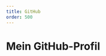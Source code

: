 ```yaml
---
title: GitHub
order: 500
---
```

<script setup>
import { VPTeamMembers } from 'vitepress/theme'

const members = [
  {
    avatar: 'https://github.com/vuejs.png',
    name: 'Max Muster',
    title: 'Lorem ipsum dolor sit amet',
    links: [
      { icon: 'github', link: 'https://github.com/vuejs/vitepress' },
    ]
  }
]
</script>

# Mein GitHub-Profil

<VPTeamMembers size="small" :members="members" />
